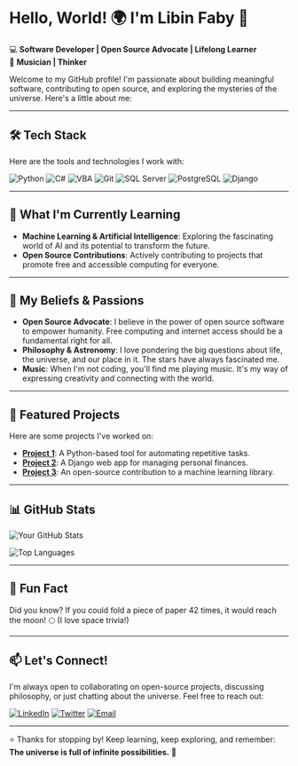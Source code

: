 # Hello, World! 🌍 I'm Libin Faby 👋

💻 **Software Developer | Open Source Advocate | Lifelong Learner**  
🎸 **Musician | Thinker**

Welcome to my GitHub profile! I'm passionate about building meaningful software, contributing to open source, and exploring the mysteries of the universe. Here's a little about me:

---

## 🛠️ Tech Stack

Here are the tools and technologies I work with:

![Python](https://img.shields.io/badge/-Python-3776AB?style=flat&logo=python&logoColor=white)
![C#](https://img.shields.io/badge/-C%23-239120?style=flat&logo=c-sharp&logoColor=white)
![VBA](https://img.shields.io/badge/-VBA-217346?style=flat&logo=microsoft-excel&logoColor=white)
![Git](https://img.shields.io/badge/-Git-F05032?style=flat&logo=git&logoColor=white)
![SQL Server](https://img.shields.io/badge/-SQL%20Server-CC2927?style=flat&logo=microsoft-sql-server&logoColor=white)
![PostgreSQL](https://img.shields.io/badge/-PostgreSQL-4169E1?style=flat&logo=postgresql&logoColor=white)
![Django](https://img.shields.io/badge/-Django-092E20?style=flat&logo=django&logoColor=white)

---

## 🌱 What I'm Currently Learning

- **Machine Learning & Artificial Intelligence**: Exploring the fascinating world of AI and its potential to transform the future.
- **Open Source Contributions**: Actively contributing to projects that promote free and accessible computing for everyone.

---

## 🚀 My Beliefs & Passions

- **Open Source Advocate**: I believe in the power of open source software to empower humanity. Free computing and internet access should be a fundamental right for all.
- **Philosophy & Astronomy**: I love pondering the big questions about life, the universe, and our place in it. The stars have always fascinated me.
- **Music**: When I'm not coding, you'll find me playing music. It's my way of expressing creativity and connecting with the world.

---

## 📂 Featured Projects

Here are some projects I've worked on:

- **[Project 1](https://github.com/your-username/project-1)**: A Python-based tool for automating repetitive tasks.
- **[Project 2](https://github.com/your-username/project-2)**: A Django web app for managing personal finances.
- **[Project 3](https://github.com/your-username/project-3)**: An open-source contribution to a machine learning library.

---

## 📊 GitHub Stats

![Your GitHub Stats](https://github-readme-stats.vercel.app/api?username=libinfaby&show_icons=true&theme=radical)

![Top Languages](https://github-readme-stats.vercel.app/api/top-langs/?username=libinfaby&layout=compact&theme=radical)

---

## 🌌 Fun Fact

Did you know? If you could fold a piece of paper 42 times, it would reach the moon! 🌕 (I love space trivia!)

---

## 📫 Let's Connect!

I'm always open to collaborating on open-source projects, discussing philosophy, or just chatting about the universe. Feel free to reach out:

[![LinkedIn](https://img.shields.io/badge/-LinkedIn-0077B5?style=flat&logo=linkedin&logoColor=white)](https://www.linkedin.com/in/your-profile/)
[![Twitter](https://img.shields.io/badge/-Twitter-1DA1F2?style=flat&logo=twitter&logoColor=white)](https://twitter.com/your-handle)
[![Email](https://img.shields.io/badge/-Email-D14836?style=flat&logo=gmail&logoColor=white)](mailto:your-email@example.com)

---

⭐️ Thanks for stopping by! Keep learning, keep exploring, and remember: **The universe is full of infinite possibilities.** 🚀

